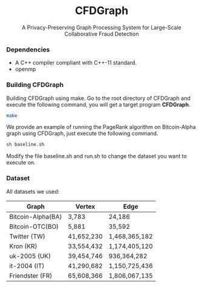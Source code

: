 <h1 align="center">
    <br>
    CFDGraph
</h1>
<p align="center">
    A Privacy-Preserving Graph Processing System for Large-Scale Collaborative Fraud Detection
</p>


### Dependencies

- A C++ compiler compliant with C++-11 standard. 
- openmp


### Building CFDGraph
Building CFDGraph using make. Go to the root directory of CFDGraph and execute the following command, you will get a target program **CFDGraph**.

```bash
make
```
We provide an example of running the PageRank algorithm on Bitcoin-Alpha graph using CFDGraph, just execute the following command.

```bash
sh baseline.sh
```
Modify the file baseline.sh and run.sh to change the dataset you want to execute on. 


### Dataset
All datasets we used:

| Graph   | Vertex | Edge | 
| ------- | ------ | ---- |
| Bitcoin-Alpha(BA) | 3,783 | 24,186 |
| Bitcoin-OTC(BO) | 5,881 | 35,592 |
|Twitter (TW)| 41,652,230| 1,468,365,182|
|Kron (KR) | 33,554,432| 1,174,405,120|
|uk-2005 (UK) | 39,454,746| 936,364,282|
|it-2004 (IT) | 41,290,682| 1,150,725,436|
|Friendster (FR) | 65,608,366| 1,806,067,135|
